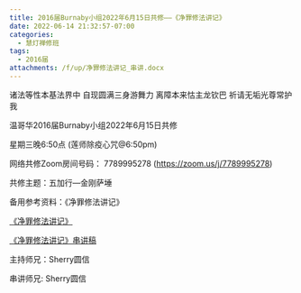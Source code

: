 ```yaml
---
title: 2016届Burnaby小组2022年6月15日共修——《净罪修法讲记》
date: 2022-06-14 21:32:57-07:00
categories:
  - 慧灯禅修班
tags:
  - 2016届
attachments: /f/up/净罪修法讲记_串讲.docx
---
```

诸法等性本基法界中 自现圆满三身游舞力 离障本来怙主龙钦巴 祈请无垢光尊常护我

温哥华2016届Burnaby小组2022年6月15日共修

星期三晚6:50点 (莲师除疫心咒@6:50pm)

网络共修Zoom房间号码： 7789995278 (<https://zoom.us/j/7789995278>)

共修主题：五加行—金刚萨埵

备用参考资料：《净罪修法讲记》

[《净罪修法讲记》](/f/up/净罪修法讲记（合）.pdf)

[《净罪修法讲记》串讲稿](/f/up/净罪修法讲记_串讲.docx)

主持师兄：Sherry圆信

串讲师兄: Sherry圆信
